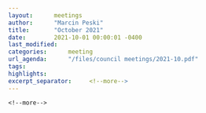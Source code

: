 ```yaml
---
layout:      meetings
author:      "Marcin Peski"
title:       "October 2021"
date:        2021-10-01 00:00:01 -0400
last_modified:     
categories:      meeting
url_agenda:      "/files/council meetings/2021-10.pdf"
tags:      
highlights:     
excerpt_separator:     <!--more-->
---
```

 <!--more-->
  <!--more-->
   <!--more-->
    <!--more-->
